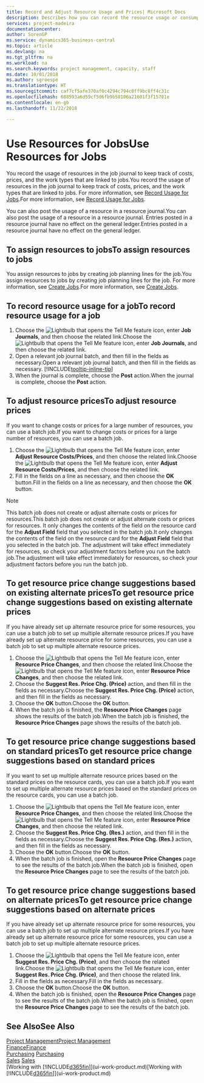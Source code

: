 ```yaml
---
title: Record and Adjust Resource Usage and Prices| Microsoft Docs
description: Describes how you can record the resource usage or consumption associated with a job, to keep track and manage costs, prices, and work types.
services: project-madeira
documentationcenter: 
author: SorenGP
ms.service: dynamics365-business-central
ms.topic: article
ms.devlang: na
ms.tgt_pltfrm: na
ms.workload: na
ms.search.keywords: project management, capacity, staff
ms.date: 10/01/2018
ms.author: sgroespe
ms.translationtype: HT
ms.sourcegitcommit: caf7cf5afe370af0c4294c794c0ff9bc8ff4c31c
ms.openlocfilehash: 688593a6d59cf5d6fb9b58106a21601f3f15781e
ms.contentlocale: en-gb
ms.lasthandoff: 11/22/2018

---
```

# <a name="use-resources-for-jobs"></a><span data-ttu-id="d87b3-103">Use Resources for Jobs</span><span class="sxs-lookup"><span data-stu-id="d87b3-103">Use Resources for Jobs</span></span>
<span data-ttu-id="d87b3-104">You record the usage of resources in the job journal to keep track of costs, prices, and the work types that are linked to jobs.</span><span class="sxs-lookup"><span data-stu-id="d87b3-104">You record the usage of resources in the job journal to keep track of costs, prices, and the work types that are linked to jobs.</span></span> <span data-ttu-id="d87b3-105">For more information, see [Record Usage for Jobs](projects-how-record-job-usage.md).</span><span class="sxs-lookup"><span data-stu-id="d87b3-105">For more information, see [Record Usage for Jobs](projects-how-record-job-usage.md).</span></span>

<span data-ttu-id="d87b3-106">You can also post the usage of a resource in a resource journal.</span><span class="sxs-lookup"><span data-stu-id="d87b3-106">You can also post the usage of a resource in a resource journal.</span></span> <span data-ttu-id="d87b3-107">Entries posted in a resource journal have no effect on the general ledger.</span><span class="sxs-lookup"><span data-stu-id="d87b3-107">Entries posted in a resource journal have no effect on the general ledger.</span></span>

## <a name="to-assign-resources-to-jobs"></a><span data-ttu-id="d87b3-108">To assign resources to jobs</span><span class="sxs-lookup"><span data-stu-id="d87b3-108">To assign resources to jobs</span></span>
<span data-ttu-id="d87b3-109">You assign resources to jobs by creating job planning lines for the job.</span><span class="sxs-lookup"><span data-stu-id="d87b3-109">You assign resources to jobs by creating job planning lines for the job.</span></span> <span data-ttu-id="d87b3-110">For more information, see [Create Jobs](projects-how-create-jobs.md).</span><span class="sxs-lookup"><span data-stu-id="d87b3-110">For more information, see [Create Jobs](projects-how-create-jobs.md).</span></span>

## <a name="to-record-resource-usage-for-a-job"></a><span data-ttu-id="d87b3-111">To record resource usage for a job</span><span class="sxs-lookup"><span data-stu-id="d87b3-111">To record resource usage for a job</span></span>
1. <span data-ttu-id="d87b3-112">Choose the ![Lightbulb that opens the Tell Me feature](media/ui-search/search_small.png "Tell me what you want to do") icon, enter **Job Journals**, and then choose the related link.</span><span class="sxs-lookup"><span data-stu-id="d87b3-112">Choose the ![Lightbulb that opens the Tell Me feature](media/ui-search/search_small.png "Tell me what you want to do") icon, enter **Job Journals**, and then choose the related link.</span></span>
2. <span data-ttu-id="d87b3-113">Open a relevant job journal batch, and then fill in the fields as necessary.</span><span class="sxs-lookup"><span data-stu-id="d87b3-113">Open a relevant job journal batch, and then fill in the fields as necessary.</span></span> [!INCLUDE[tooltip-inline-tip](includes/tooltip-inline-tip_md.md)]
3. <span data-ttu-id="d87b3-114">When the journal is complete, choose the **Post** action.</span><span class="sxs-lookup"><span data-stu-id="d87b3-114">When the journal is complete, choose the **Post** action.</span></span>

## <a name="to-adjust-resource-prices"></a><span data-ttu-id="d87b3-115">To adjust resource prices</span><span class="sxs-lookup"><span data-stu-id="d87b3-115">To adjust resource prices</span></span>
<span data-ttu-id="d87b3-116">If you want to change costs or prices for a large number of resources, you can use a batch job.</span><span class="sxs-lookup"><span data-stu-id="d87b3-116">If you want to change costs or prices for a large number of resources, you can use a batch job.</span></span>  

1. <span data-ttu-id="d87b3-117">Choose the ![Lightbulb that opens the Tell Me feature](media/ui-search/search_small.png "Tell me what you want to do") icon, enter **Adjust Resource Costs/Prices**, and then choose the related link.</span><span class="sxs-lookup"><span data-stu-id="d87b3-117">Choose the ![Lightbulb that opens the Tell Me feature](media/ui-search/search_small.png "Tell me what you want to do") icon, enter **Adjust Resource Costs/Prices**, and then choose the related link.</span></span>
2. <span data-ttu-id="d87b3-118">Fill in the fields on a line as necessary, and then choose the **OK** button.</span><span class="sxs-lookup"><span data-stu-id="d87b3-118">Fill in the fields on a line as necessary, and then choose the **OK** button.</span></span>

> [!NOTE]  
>   <span data-ttu-id="d87b3-119">This batch job does not create or adjust alternate costs or prices for resources.</span><span class="sxs-lookup"><span data-stu-id="d87b3-119">This batch job does not create or adjust alternate costs or prices for resources.</span></span> <span data-ttu-id="d87b3-120">It only changes the contents of the field on the resource card for the **Adjust Field** field that you selected in the batch job.</span><span class="sxs-lookup"><span data-stu-id="d87b3-120">It only changes the contents of the field on the resource card for the **Adjust Field** field that you selected in the batch job.</span></span> <span data-ttu-id="d87b3-121">The adjustment will take effect immediately for resources, so check your adjustment factors before you run the batch job.</span><span class="sxs-lookup"><span data-stu-id="d87b3-121">The adjustment will take effect immediately for resources, so check your adjustment factors before you run the batch job.</span></span>

## <a name="to-get-resource-price-change-suggestions-based-on-existing-alternate-prices"></a><span data-ttu-id="d87b3-122">To get resource price change suggestions based on existing alternate prices</span><span class="sxs-lookup"><span data-stu-id="d87b3-122">To get resource price change suggestions based on existing alternate prices</span></span>
<span data-ttu-id="d87b3-123">If you have already set up alternate resource price for some resources, you can use a batch job to set up multiple alternate resource prices.</span><span class="sxs-lookup"><span data-stu-id="d87b3-123">If you have already set up alternate resource price for some resources, you can use a batch job to set up multiple alternate resource prices.</span></span>

1. <span data-ttu-id="d87b3-124">Choose the ![Lightbulb that opens the Tell Me feature](media/ui-search/search_small.png "Tell me what you want to do") icon, enter **Resource Price Changes**, and then choose the related link.</span><span class="sxs-lookup"><span data-stu-id="d87b3-124">Choose the ![Lightbulb that opens the Tell Me feature](media/ui-search/search_small.png "Tell me what you want to do") icon, enter **Resource Price Changes**, and then choose the related link.</span></span>
2. <span data-ttu-id="d87b3-125">Choose the **Suggest Res. Price Chg. (Price)** action, and then fill in the fields as necessary.</span><span class="sxs-lookup"><span data-stu-id="d87b3-125">Choose the **Suggest Res. Price Chg. (Price)** action, and then fill in the fields as necessary.</span></span>
3. <span data-ttu-id="d87b3-126">Choose the **OK** button.</span><span class="sxs-lookup"><span data-stu-id="d87b3-126">Choose the **OK** button.</span></span>  
4. <span data-ttu-id="d87b3-127">When the batch job is finished, the **Resource Price Changes** page shows the results of the batch job.</span><span class="sxs-lookup"><span data-stu-id="d87b3-127">When the batch job is finished, the **Resource Price Changes** page shows the results of the batch job.</span></span>

## <a name="to-get-resource-price-change-suggestions-based-on-standard-prices"></a><span data-ttu-id="d87b3-128">To get resource price change suggestions based on standard prices</span><span class="sxs-lookup"><span data-stu-id="d87b3-128">To get resource price change suggestions based on standard prices</span></span>
<span data-ttu-id="d87b3-129">If you want to set up multiple alternate resource prices based on the standard prices on the resource cards, you can use a batch job.</span><span class="sxs-lookup"><span data-stu-id="d87b3-129">If you want to set up multiple alternate resource prices based on the standard prices on the resource cards, you can use a batch job.</span></span>  

1. <span data-ttu-id="d87b3-130">Choose the ![Lightbulb that opens the Tell Me feature](media/ui-search/search_small.png "Tell me what you want to do") icon, enter **Resource Price Changes**, and then choose the related link.</span><span class="sxs-lookup"><span data-stu-id="d87b3-130">Choose the ![Lightbulb that opens the Tell Me feature](media/ui-search/search_small.png "Tell me what you want to do") icon, enter **Resource Price Changes**, and then choose the related link.</span></span>
2. <span data-ttu-id="d87b3-131">Choose the **Suggest Res. Price Chg. (Res.)** action, and then fill in the fields as necessary.</span><span class="sxs-lookup"><span data-stu-id="d87b3-131">Choose the **Suggest Res. Price Chg. (Res.)** action, and then fill in the fields as necessary.</span></span>  
3. <span data-ttu-id="d87b3-132">Choose the **OK** button.</span><span class="sxs-lookup"><span data-stu-id="d87b3-132">Choose the **OK** button.</span></span>  
4. <span data-ttu-id="d87b3-133">When the batch job is finished, open the **Resource Price Changes** page to see the results of the batch job.</span><span class="sxs-lookup"><span data-stu-id="d87b3-133">When the batch job is finished, open the **Resource Price Changes** page to see the results of the batch job.</span></span>

## <a name="to-get-resource-price-change-suggestions-based-on-alternate-prices"></a><span data-ttu-id="d87b3-134">To get resource price change suggestions based on alternate prices</span><span class="sxs-lookup"><span data-stu-id="d87b3-134">To get resource price change suggestions based on alternate prices</span></span>
<span data-ttu-id="d87b3-135">If you have already set up alternate resource price for some resources, you can use a batch job to set up multiple alternate resource prices.</span><span class="sxs-lookup"><span data-stu-id="d87b3-135">If you have already set up alternate resource price for some resources, you can use a batch job to set up multiple alternate resource prices.</span></span>

1. <span data-ttu-id="d87b3-136">Choose the ![Lightbulb that opens the Tell Me feature](media/ui-search/search_small.png "Tell me what you want to do") icon, enter **Suggest Res. Price Chg. (Price)**, and then choose the related link.</span><span class="sxs-lookup"><span data-stu-id="d87b3-136">Choose the ![Lightbulb that opens the Tell Me feature](media/ui-search/search_small.png "Tell me what you want to do") icon, enter **Suggest Res. Price Chg. (Price)**, and then choose the related link.</span></span>  
2. <span data-ttu-id="d87b3-137">Fill in the fields as necessary.</span><span class="sxs-lookup"><span data-stu-id="d87b3-137">Fill in the fields as necessary.</span></span>
3. <span data-ttu-id="d87b3-138">Choose the **OK** button.</span><span class="sxs-lookup"><span data-stu-id="d87b3-138">Choose the **OK** button.</span></span>  
4. <span data-ttu-id="d87b3-139">When the batch job is finished, open the **Resource Price Changes** page to see the results of the batch job.</span><span class="sxs-lookup"><span data-stu-id="d87b3-139">When the batch job is finished, open the **Resource Price Changes** page to see the results of the batch job.</span></span>

## <a name="see-also"></a><span data-ttu-id="d87b3-140">See Also</span><span class="sxs-lookup"><span data-stu-id="d87b3-140">See Also</span></span>
[<span data-ttu-id="d87b3-141">Project Management</span><span class="sxs-lookup"><span data-stu-id="d87b3-141">Project Management</span></span>](projects-manage-projects.md)  
[<span data-ttu-id="d87b3-142">Finance</span><span class="sxs-lookup"><span data-stu-id="d87b3-142">Finance</span></span>](finance.md)  
<span data-ttu-id="d87b3-143">[Purchasing](purchasing-manage-purchasing.md)       </span><span class="sxs-lookup"><span data-stu-id="d87b3-143">[Purchasing](purchasing-manage-purchasing.md)       </span></span>  
<span data-ttu-id="d87b3-144">[Sales](sales-manage-sales.md)   </span><span class="sxs-lookup"><span data-stu-id="d87b3-144">[Sales](sales-manage-sales.md)   </span></span>  
<span data-ttu-id="d87b3-145">[Working with [!INCLUDE[d365fin](includes/d365fin_md.md)]](ui-work-product.md)</span><span class="sxs-lookup"><span data-stu-id="d87b3-145">[Working with [!INCLUDE[d365fin](includes/d365fin_md.md)]](ui-work-product.md)</span></span>  

